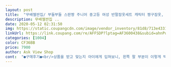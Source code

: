 ```yaml
---
layout: post 
title:  "무배젤싼집/ 부들부들 스판짱 주니어 중고등 여성 반팔잠옷세트 캐릭터 짱구잠옷, 꿀벌소라" 
description: 무배젤싼집 ..
date: 2020-05-12 02:31:50 
img: https://static.coupangcdn.com/image/vendor_inventory/81d8/713e43319a3167e95404773ce38d2099f7448b3f48c71de023fb6b77048d.jpg 
linkUrl: https://link.coupang.com/re/AFFSDP?lptag=AF3600438&subid=ahnPublicAsk&pageKey=1483909935&itemId=2548952750&vendorItemId=70541536039&traceid=V0-113-12248e7ba66ba600 
categories: [1004] 
color: CF36BB 
price: 7900 
author: Ask View Shop 
cont:  "●구매후기●<br/>상품을 받고 맞는지 아이에게 입혀보니, 왼쪽 팔 부분이 이렇게 박음질 되어 있네요.<br/> 교환 하고싶은데.<br/>.<br/>아이가 옷이 마음에 든다며 그냥 입겠다고 고집하네요.<br/>.<br/>사이즈는 잘 맞구 보들 보들한 느낌이 좋습니다<br/>상품을 받고 맞는지 아이에게 입혀보니, 왼쪽 팔 부분이 이렇게 박음질 되어 있네요.<br/> 교환 하고싶은데.<br/>.<br/>아이가 옷이 마음에 든다며 그냥 입겠다고 고집하네요.<br/>.<br/>사이즈는 잘 맞구 보들 보들한 느낌이 좋습니다<br/>" 
---
```

